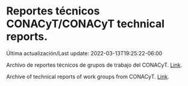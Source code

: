 # Reportes técnicos CONACyT/CONACyT technical reports.

Última actualización/Last update: 2022-03-13T19:25:22-06:00

Archivo de reportes técnicos de grupos de trabajo del CONACyT. [Link](https://salud.conacyt.mx/coronavirus/investigacion/productos/).

Archive of technical reports of work groups from CONACyT. [Link](https://salud.conacyt.mx/coronavirus/investigacion/productos/).
